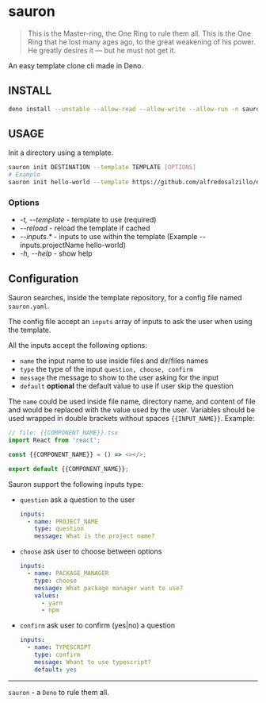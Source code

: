 # sauron
>This is the Master-ring, the One Ring to rule them all. This is the One Ring that he lost many ages ago, to the great weakening of his power. He greatly desires it — but he must not get it.
> 
An easy template clone cli made in Deno.

## INSTALL

```bash
deno install --unstable --allow-read --allow-write --allow-run -n sauron https://deno.land/x/sauronx/sauron.ts
```

## USAGE

Init a directory using a template.

```bash
sauron init DESTINATION --template TEMPLATE [OPTIONS]
# Example
sauron init hello-world --template https://github.com/alfredosalzillo/example-sauron-template
```

### Options
- _-t, --template_ - template to use (required)
- _--reload_ - reload the template if cached
- _--inputs.*_ - inputs to use within the template (Example --inputs.projectName hello-world)
- _-h, --help_ - show help

## Configuration
Sauron searches, inside the template repository, for a config file named `sauron.yaml`.

The config file accept an `inputs` array of inputs to ask the user when using the template.

All the inputs accept the following options:

- `name` the input name to use inside files and dir/files names
- `type` the type of the input `question, choose, confirm` 
- `message` the message to show to the user asking for the input
- `default` **optional** the default value to use if user skip the question

The `name` could be used inside file name, directory name, and content of file and would be replaced with the value used by the user.
Variables should be used wrapped in double brackets without spaces `{{INPUT_NAME}}`.
Example:
```typescript 
// file: {{COMPONENT_NAME}}.tsx
import React from 'react';

const {{COMPONENT_NAME}} = () => <></>;

export default {{COMPONENT_NAME}};
```

Sauron support the following inputs type:
- `question` ask a question to the user

    ```yaml
    inputs: 
      - name: PROJECT_NAME
        type: question
        message: What is the project name?
    ```
- `choose` ask user to choose between options

    ```yaml
    inputs: 
      - name: PACKAGE_MANAGER
        type: choose
        message: What package manager want to use?
        values:
          - yarn
          - npm
    ```
- `confirm` ask user to confirm (yes|no) a question

    ```yaml
    inputs: 
      - name: TYPESCRIPT
        type: confirm
        message: Whant to use typescript?
        default: yes
    ```

---
`sauron` - a `Deno` to rule them all.
